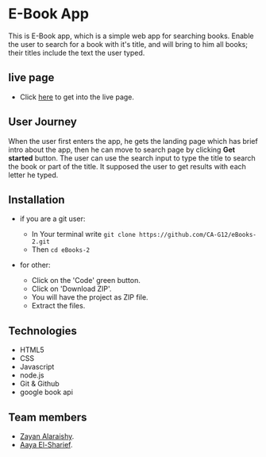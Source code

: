 # E-Book App
This is E-Book app, which is a simple web app for searching books. 
Enable the user to search for a book with it's title, and will bring 
to him all books; their titles include the text the user typed.

## live page
- Click [here](https://pages.github.com/) to get into the live page.

## User Journey
When the user first enters the app, he gets the landing page which has
brief intro about the app, then he can move to search page by 
clicking **Get started** button. The user can use the search input
to type the title to search the book or part of the title.
It supposed the user to get results with each letter he typed.

## Installation 
- if you are a git user:
    - In Your terminal write `git clone https://github.com/CA-G12/eBooks-2.git`
    - Then `cd eBooks-2`

- for other:
    - Click on the 'Code' green button.
    - Click on 'Download ZIP'.
    - You will have the project as ZIP file.
    - Extract the files.




## Technologies
- HTML5
- CSS
- Javascript
- node.js
- Git & Github
- google book api


## Team members
- [Zayan Alaraishy](https://github.com/Zayan-Alaraishy).
- [Aaya El-Sharief](https://github.com/Aaya-Elsharief).
